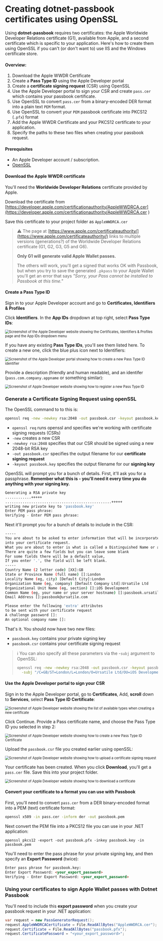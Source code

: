 # Creating dotnet-passbook certificates using OpenSSL

Using **dotnet-passbook** requires two certificates: the Apple Worldwide Developer Relations certificate (G1), available from Apple, and a second certificate which is specific to your application. Here's how to create them using OpenSSL if you can't (or don't want to) use IIS and the Windows certificate store.

#### Overview:

1. Download the Apple WWDR Certificate
2. Create a **Pass Type ID** using the Apple Developer portal
3. Create a **certificate signing request** (CSR) using OpenSSL
4. Use the Apple Developer portal to sign your CSR and create `pass.cer` which contains your passbook certificate.
5. Use OpenSSL to convert `pass.cer` from a binary-encoded DER format into a plain text `PEM` format.
6. Use OpenSSL to convert your `PEM` passbook certificate into PKCS12 (`.pfx`) format
7. Add the Apple WWDR Certificate and your PKCS12 certificate to your application.
8. Specify the paths to these two files when creating your passbook request.

#### Prerequisites

* An Apple Developer account / subscription.
* [OpenSSL](https://www.openssl.org/)

#### Download the Apple WWDR certificate

You'll need the **Worldwide Developer Relations** certificate provided by Apple. 

Download the certificate from [https://developer.apple.com/certificationauthority/AppleWWDRCA.cer](https://developer.apple.com/certificationauthority/AppleWWDRCA.cer ) 

Save this certificate to your project folder as `AppleWWDRCA.cer`

> ⚠️ The page at [https://www.apple.com/certificateauthority/](https://www.apple.com/certificateauthority/) links to multiple versions (generations?) of the Worldwide Developer Relations certificate (G1, G2, G3, G5 and G6). 
>
> **Only G1 will generate valid Apple Wallet passes.**
>
> The others will work, you'll get a signed that works OK with Passbook, but when you try to save the generated `.pkpass` to your Apple Wallet you'll get an error that says *"Sorry, your Pass cannot be installed to Passbook at this time."*

#### Create a Pass Type ID

Sign in to your Apple Developer account and go to **Certificates, Identifiers & Profiles**

Click **Identifiers**. In the **App IDs** dropdown at top right, select **Pass Type IDs**:

<img src="images/apple-certificates-identifiers-profiles.png" alt="Screenshot of the Apple Developer website showing the Certificates, Identifiers & Profiles page and the App IDs dropdown menu" style="zoom:80%;" />

If you have any existing **Pass Type IDs**, you'll see them listed here. To create a new one, click the blue plus icon next to Identifiers:

<img src="images/apple-create-identifier.png" alt="Screenshot of the Apple Developer portal showing how to create a new Pass Type ID identifier" style="zoom:80%;" />

Provide a description (friendly and human readable), and an identifer (`pass.com.company.appname` or something similar):

<img src="images/apple-register-pass-type-id.png" alt="Screenshot of Apple Developer website showing how to register a new Pass Type ID" style="zoom:80%;" />

### Generate a Certificate Signing Request using openSSL

The OpenSSL command to to this is:

```bash
openssl req -new -newkey rsa:2048 -out passbook.csr -keyout passbook.key
```

* `openssl req` runs openssl and specifies we're working with certificate signing requests (CSRs)
* `-new` creates a new CSR
* `-newkey rsa:2048` specifies that our CSR should be signed using a new 2048-bit RSA key
* `-out passbook.csr` specifies the output filename for our **certificate signing request**
* `-keyout passbook.key` specifies the output filename for our **signing key**

OpenSSL will prompt you for a bunch of details. First, it'll ask you for a passphrase. **Remember what this is - you'll need it every time you do anything with your signing key.**

```bash
Generating a RSA private key
............+++++
.................................................+++++
writing new private key to 'passbook.key'
Enter PEM pass phrase:
Verifying - Enter PEM pass phrase:
```

Next it'll prompt you for a bunch of details to include in the CSR:

```bash
-----
You are about to be asked to enter information that will be incorporated
into your certificate request.
What you are about to enter is what is called a Distinguished Name or a DN.
There are quite a few fields but you can leave some blank
For some fields there will be a default value,
If you enter '.', the field will be left blank.
-----
Country Name (2 letter code) [XX]:GB
State or Province Name (full name) []:London
Locality Name (eg, city) [Default City]:London
Organization Name (eg, company) [Default Company Ltd]:Ursatile Ltd
Organizational Unit Name (eg, section) []:iOS Development
Common Name (eg, your name or your server hostname) []:passbook.ursatile.com
Email Address []:passbook@ursatile.com

Please enter the following 'extra' attributes
to be sent with your certificate request
A challenge password []:
An optional company name []:
```

That's it. You should now have two new files:

* `passbook.key` contains your private signing key
* `passbook.csr` contains your certificate signing request

> ℹ️ You can also specify all these parameters via the -`subj` argument to OpenSSL:
>
> ```bash
> openssl req -new -newkey rsa:2048 -out passbook.csr -keyout passbook.key \
>   -subj "/C=GB/ST=London/L=London/O=Ursatile Ltd/OU=iOS Development/CN=passbook.ursatile.com"
> ```

#### Use the Apple Developer portal to sign your CSR

Sign in to the Apple Developer portal, go to **Certificates**, Add, **scroll** down to **Services**, select **Pass Type ID Certificate**:

<img src="images/apple-pass-type-id-certificate.png" alt="Screenshot of Apple Developer website showing the list of available types when creating a new certificate" style="zoom:80%;" />

Click Continue. Provide a Pass certificate name, and choose the Pass Type ID you selected in step 2:

<img src="images/apple-create-new-pass-type-id-certificate.png" alt="Screenshot of Apple Developer website showing how to create a new Pass Type ID Certificate" style="zoom:80%;" />

Upload the `passbook.csr` file you created earlier using openSSL:

<img src="images/apple-upload-csr.png" alt="Screenshot of Apple Developer website showing how to upload a certificate signing request" style="zoom:80%;" />

Your certificate has been created. When you click **Download**, you'll get a `pass.cer` file. Save this into your project folder.

<img src="images/apple-download-certificate.png" alt="Screenshot of Apple Developer website showing how to download a certificate" style="zoom:80%;" />

#### Convert your certificate to a format you can use with Passbook

First, you'll need to convert `pass.cer` from a DER binary-encoded format into a PEM (text) certificate format:

```bash
openssl x509 -in pass.cer -inform der -out passbook.pem
```

Next convert the PEM file into a PKCS12 file you can use in your .NET application:

```
openssl pkcs12 -export -out passbook.pfx -inkey passbook.key -in passbook.pem
```

You'll need to enter the pass phrase for your private signing key, and then specify an **Export Password** (twice):

```html
Enter pass phrase for passbook.key:
Enter Export Password: <your_export_password>
Verifying - Enter Export Password: <your_export_password>
```

### Using your certificates to sign Apple Wallet passes with Dotnet Passbook

You'll need to include this **export password** when you create your passbook request in your .NET application:

```csharp
var request = new PassGeneratorRequest();
request.AppleWWDRCACertificate = File.ReadAllBytes("AppleWWDRCA.cer");
request.Certificate = File.ReadAllBytes("passbook.pfx");
request.CertificatePassword = "<your_export_password>";
```

